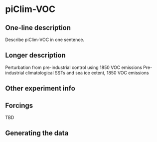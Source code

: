 <!--- This file contains a number of sections -->
<!--- They are bounded by comments like this -->
<!--- Do not edit these sections by hand -->
<!--- Start title -->
# piClim-VOC
<!--- End title -->

## One-line description

<!--- Start one-line-description -->
Describe piClim-VOC in one sentence.
<!--- End one-line-description -->

## Longer description

<!--- Start longer-description -->
Perturbation from pre-industrial control using 1850 VOC emissions
 Pre-industrial climatological SSTs and sea ice extent, 1850 VOC emissions
<!--- End longer-description -->

## Other experiment info

<!--- Start other-experiment-info -->
<!--- End other-experiment-info -->

## Forcings

<!--- Start forcings -->
TBD
<!--- End forcings -->

## Generating the data

<!--- TODO: auto-generate this -->
